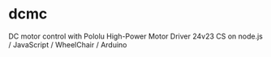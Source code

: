 # dcmc
DC motor control with Pololu High-Power Motor Driver 24v23 CS on node.js / JavaScript / WheelChair / Arduino
